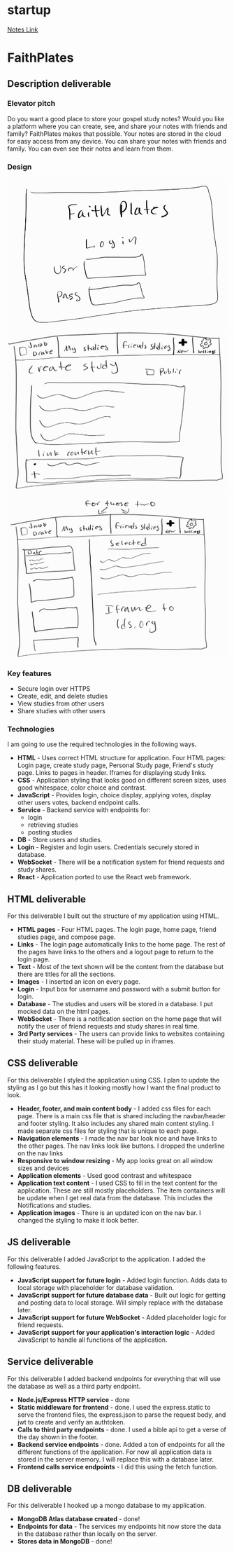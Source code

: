 # startup

[Notes Link](Notes/notes.md)

# FaithPlates

## Description deliverable

### Elevator pitch

Do you want a good place to store your gospel study notes? Would you like a platform where you can create, see, and share your notes with friends and family? FaithPlates makes that possible. Your notes are stored in the cloud for easy access from any device. You can share your notes with friends and family. You can even see their notes and learn from them.

### Design

![Login Page](designPhotos/loginPage.jpg)
![Create Study Page](designPhotos/createStudy.jpg)
![View pages](designPhotos/viewStudies.jpg)

### Key features

- Secure login over HTTPS
- Create, edit, and delete studies
- View studies from other users
- Share studies with other users

### Technologies

I am going to use the required technologies in the following ways.

- **HTML** - Uses correct HTML structure for application. Four HTML pages: Login page, create study page, Personal Study page, Friend's study page. Links to pages in header. Iframes for displaying study links.
- **CSS** - Application styling that looks good on different screen sizes, uses good whitespace, color choice and contrast.
- **JavaScript** - Provides login, choice display, applying votes, display other users votes, backend endpoint calls.
- **Service** - Backend service with endpoints for:
  - login
  - retrieving studies
  - posting studies
- **DB** - Store users and studies.
- **Login** - Register and login users. Credentials securely stored in database.
- **WebSocket** - There will be a notification system for friend requests and study shares.
- **React** - Application ported to use the React web framework.

## HTML deliverable

For this deliverable I built out the structure of my application using HTML.

- **HTML pages** - Four HTML pages. The login page, home page, friend studies page, and compose page.
- **Links** - The login page automatically links to the home page. The rest of the pages have links to the others and a logout page to return to the login page.
- **Text** - Most of the text shown will be the content from the database but there are titles for all the sections.
- **Images** - I inserted an icon on every page.
- **Login** - Input box for username and password with a submit button for login.
- **Database** - The studies and users will be stored in a database. I put mocked data on the html pages.
- **WebSocket** - There is a notification section on the home page that will notify the user of friend requests and study shares in real time.
- **3rd Party services** - The users can provide links to websites containing their study material. These will be pulled up in iframes.

## CSS deliverable

For this deliverable I styled the application using CSS. I plan to update the styling as I go but this has it looking mostly how I want the final product to look.

- **Header, footer, and main content body** - I added css files for each page. There is a main css file that is shared including the navbar/header and footer styling. It also includes any shared main content styling. I made separate css files for styling that is unique to each page.
- **Navigation elements** - I made the nav bar look nice and have links to the other pages. The nav links look like buttons. I dropped the underline on the nav links
- **Responsive to window resizing** - My app looks great on all window sizes and devices
- **Application elements** - Used good contrast and whitespace
- **Application text content** - I used CSS to fill in the text content for the application. These are still mostly placeholders. The item containers will be update when I get real data from the database. This includes the Notifications and studies.
- **Application images** - There is an updated icon on the nav bar. I changed the styling to make it look better.

## JS deliverable

For this deliverable I added JavaScript to the application. I added the following features.

- **JavaScript support for future login** - Added login function. Adds data to local storage with placeholder for database validation.
- **JavaScript support for future database data** - Built out logic for getting and posting data to local storage. Will simply replace with the database later.
- **JavaScript support for future WebSocket** - Added placeholder logic for friend requests.
- **JavaScript support for your application's interaction logic** - Added JavaScript to handle all functions of the application.

## Service deliverable

For this deliverable I added backend endpoints for everything that will use the database as well as a third party endpoint.

- **Node.js/Express HTTP service** - done
- **Static middleware for frontend** - done. I used the express.static to serve the frontend files, the express.json to parse the request body, and jwt to create and verify an authtoken.
- **Calls to third party endpoints** - done. I used a bible api to get a verse of the day shown in the footer.
- **Backend service endpoints** - done. Added a ton of endpoints for all the different functions of the application. For now all application data is stored in the server memory. I will replace this with a database later.
- **Frontend calls service endpoints** - I did this using the fetch function.

## DB deliverable

For this deliverable I hooked up a mongo database to my application.

- **MongoDB Atlas database created** - done!
- **Endpoints for data** - The services my endpoints hit now store the data in the database rather than locally on the server.
- **Stores data in MongoDB** - done!
